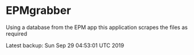 # EPMgrabber
Using a database from the EPM app this application scrapes the files as required


Latest backup: Sun Sep 29 04:53:01 UTC 2019
